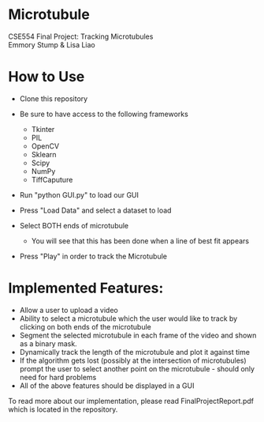 # Microtubule
CSE554 Final Project: Tracking Microtubules \
Emmory Stump & Lisa Liao

# How to Use
* Clone this repository
* Be sure to have access to the following frameworks
   * Tkinter
   * PIL
   * OpenCV
   * Sklearn
   * Scipy
   * NumPy
   * TiffCaputure

* Run "python GUI.py" to load our GUI
* Press "Load Data" and select a dataset to load
* Select BOTH ends of microtubule
   * You will see that this has been done when a line of best fit appears
* Press "Play" in order to track the Microtubule



# Implemented Features:
* Allow a user to upload a video
* Ability to select a microtubule which the user would like to track by clicking on both ends of the microtubule
* Segment the selected microtubule in each frame of the video and shown as a binary mask.
* Dynamically track the length of the microtubule and plot it against time
* If the algorithm gets lost (possibly at the intersection of microtubules) prompt the user to select another point on the microtubule - should only need for hard problems
* All of the above features should be displayed in a GUI

To read more about our implementation, please read FinalProjectReport.pdf which is located in the repository.
